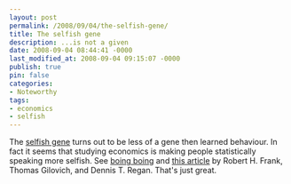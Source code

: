 ```yaml
---
layout: post
permalink: /2008/09/04/the-selfish-gene/
title: The selfish gene
description: ...is not a given
date: 2008-09-04 08:44:41 -0000
last_modified_at: 2008-09-04 09:15:07 -0000
publish: true
pin: false
categories:
- Noteworthy
tags:
- economics
- selfish
---
```

The [selfish gene](https://en.wikipedia.org/wiki/The_Selfish_Gene "Wikipedia: The Selfish Gene") turns out to be less of a gene then learned behaviour. In fact it seems that studying economics is making people statistically speaking more selfish. See [boing boing](https://www.boingboing.net/2008/09/04/economists-selfish-b.html "Boing Boing: Economists - selfish bastards") and [this article](https://www.gnu.org/philosophy/economics_frank/frank.html "Gnu.org: Studying Economics") by Robert H. Frank, Thomas Gilovich, and Dennis T. Regan. That's just great.
